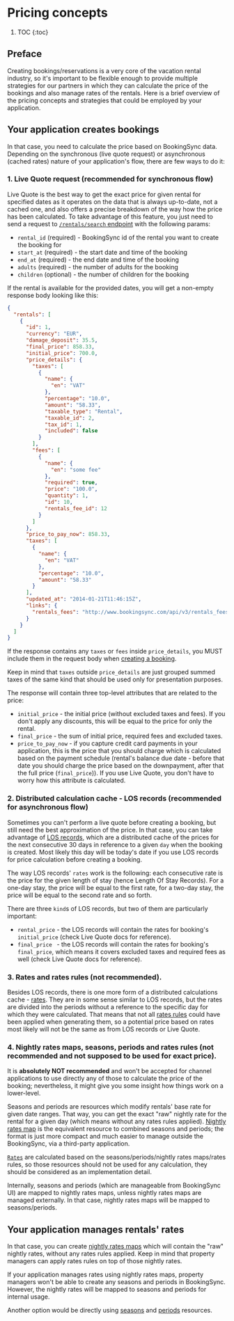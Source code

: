 # Pricing concepts

1. TOC
{:toc}

## Preface

Creating bookings/reservations is a very core of the vacation rental industry, so it's important to be flexible enough to provide multiple strategies for our partners in which they can calculate the price of the bookings and also manage rates of the rentals. Here is a brief overview of the pricing concepts and strategies that could be employed by your application.

## Your application creates bookings

In that case, you need to calculate the price based on BookingSync data. Depending on the synchronous (live quote request) or asynchronous (cached rates) nature of your application's flow, there are few ways to do it:

### 1. Live Quote request (recommended for synchronous flow)

Live Quote is the best way to get the exact price for given rental for specified dates as it operates on the data that is always up-to-date, not a cached one, and also offers a precise breakdown of the way how the price has been calculated. To take advantage of this feature, you just need to send a request to [`/rentals/search` endpoint](http://developers.bookingsync.com/reference/endpoints/rentals/#search-rentals) with the following params:

* `rental_id` (required) - BookingSync id of the rental you want to create the booking for
* `start_at` (required) - the start date and time of the booking
* `end_at` (required) - the end date and time of the booking
* `adults` (required) - the number of adults for the booking
* `children` (optional) - the number of children for the booking

If the rental is available for the provided dates, you will get a non-empty response body looking like this:

~~~json
{
  "rentals": [
    {
      "id": 1,
      "currency": "EUR",
      "damage_deposit": 35.5,
      "final_price": 858.33,
      "initial_price": 700.0,
      "price_details": {
        "taxes": [
          {
            "name": {
              "en": "VAT"
            },
            "percentage": "10.0",
            "amount": "58.33",
            "taxable_type": "Rental",
            "taxable_id": 2,
            "tax_id": 1,
            "included": false
          }
        ],
        "fees": [
          {
            "name": {
              "en": "some fee"
            },
            "required": true,
            "price": "100.0",
            "quantity": 1,
            "id": 10,
            "rentals_fee_id": 12
          }
        ]
      },
      "price_to_pay_now": 858.33,
      "taxes": [
        {
          "name": {
            "en": "VAT"
          },
          "percentage": "10.0",
          "amount": "58.33"
        }
      ],
      "updated_at": "2014-01-21T11:46:15Z",
      "links": {
        "rentals_fees": "http://www.bookingsync.com/api/v3/rentals_fees/{rentals.rentals_fees}"
      }
    }
  ]
}
~~~

If the response contains any `taxes` or `fees` inside `price_details`, you MUST include them in the request body when [creating a booking](http://developers.bookingsync.com/reference/endpoints/bookings/#create-a-new-booking).

Keep in mind that `taxes` outside `price_details` are just grouped summed taxes of the same kind that should be used only for presentation purposes.

The response will contain three top-level attributes that are related to the price:

* `initial_price` - the initial price (without excluded taxes and fees). If you don't apply any discounts, this will be equal to the price for only the rental.
* `final_price` - the sum of initial price, required fees and excluded taxes.
* `price_to_pay_now` - if you capture credit card payments in your application, this is the price that you should charge which is calculated based on the payment schedule (rental's balance due date - before that date you should charge the price based on the downpayment, after that the full price (`final_price`)). If you use Live Quote, you don't have to worry how this attribute is calculated.

### 2. Distributed calculation cache - LOS records (recommended for asynchronous flow)

Sometimes you can't perform a live quote before creating a booking, but still need the best approximation of the price. In that case, you can take advantage of [LOS records](http://developers.bookingsync.com/reference/endpoints/los_records/), which are a distributed cache of the prices for the next consecutive 30 days in reference to a given `day` when the booking is created. Most likely this day will be today's date if you use LOS records for price calculation before creating a booking.

The way LOS records' `rates` work is the following: each consecutive rate is the price for the given length of stay (hence Length Of Stay Records). For a one-day stay, the price will be equal to the first rate, for a two-day stay, the price will be equal to the second rate and so forth.

There are three `kind`s of LOS records, but two of them are particularly important:

* `rental_price` - the LOS records will contain the rates for booking's `initial_price` (check Live Quote docs for reference).
* `final_price ` - the LOS records will contain the rates for booking's `final_price`, which means it covers excluded taxes and required fees as well (check Live Quote docs for reference).

### 3. Rates and rates rules (not recommended).

Besides LOS records, there is one more form of a distributed calculations cache - [rates](http://developers.bookingsync.com/reference/endpoints/rates/). They are in some sense similar to LOS records, but the rates are divided into the periods without a reference to the specific day for which they were calculated. That means that not all [rates rules](http://developers.bookingsync.com/reference/endpoints/rates_rules/) could have been applied when generating them,  so a potential price based on rates most likely will not be the same as from LOS records or Live Quote.

### 4. Nightly rates maps, seasons, periods and rates rules (not recommended and not supposed to be used for exact price).

It is **absolutely NOT recommended** and won't be accepted for channel applications to use directly any of those to calculate the price of the booking; nevertheless, it might give you some insight how things work on a lower-level.

Seasons and periods are resources which modify rentals' base rate for given date ranges. That way, you can get the exact "raw" nightly rate for the rental for a given day (which means without any rates rules applied). [Nightly rates map](http://developers.bookingsync.com/reference/endpoints/nightly_rate_maps/) is the equivalent resource to combined seasons and periods; the format is just more compact and much easier to manage outside the BookingSync, via a third-party application.

[`Rates`](http://developers.bookingsync.com/reference/endpoints/rates/) are calculated based on the seasons/periods/nightly rates maps/rates rules, so those resources should not be used for any calculation, they should be considered as an implementation detail.

Internally, seasons and periods (which are manageable from BookingSync UI) are mapped to nightly rates maps, unless nightly rates maps are managed externally. In that case, nightly rates maps will be mapped to seasons/periods.

## Your application manages rentals' rates

In that case, you can create [nightly rates maps](http://developers.bookingsync.com/reference/endpoints/nightly_rate_maps/) which will contain the "raw" nightly rates, without any rates rules applied. Keep in mind that property managers can apply rates rules on top of those nightly rates.

If your application manages rates using nightly rates maps, property managers won't be able to create any seasons and periods in BookingSync. However, the nightly rates will be mapped to seasons and periods for internal usage.

Another option would be directly using [seasons](http://developers.bookingsync.com/reference/endpoints/seasons/) and [periods](http://developers.bookingsync.com/reference/endpoints/periods/) resources.
